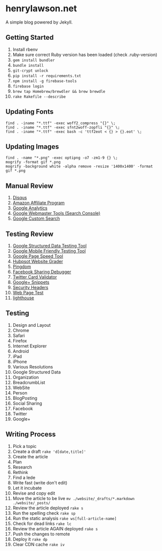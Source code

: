 henrylawson.net
===============
A simple blog powered by Jekyll.

Getting Started
---------------
1. Install rbenv
1. Make sure correct Ruby version has been loaded (check .ruby-version)
1. `gem install bundler`
1. `bundle install`
1. `git-crypt unlock`
1. `pip install -r requirements.txt`
1. `npm install -g firebase-tools`
1. `firebase login`
1. `brew tap Homebrew/brewdler && brew brewdle`
1. `rake Rakefile --describe`

Updating Fonts
--------------
```
find . -iname "*.ttf" -exec woff2_compress "{}" \;
find . -iname "*.ttf" -exec sfnt2woff-zopfli "{}" \;
find . -iname "*.ttf" -exec bash -c 'ttf2eot < {} > {}.eot' \;
```

Updating Images
---------------
```
find . -name "*.png" -exec optipng -o7 -zm1-9 {} \;
mogrify -format gif *.png
mogrify -background white -alpha remove -resize '1400x1400' -format gif *.png
```

Manual Review
-------------
1. [Disqus](https://disqus.com/admin)
1. [Amazon Affiliate Program](https://affiliate-program.amazon.com/)
1. [Google Analytics](https://www.google.com/analytics/)
1. [Google Webmaster Tools (Search Console)](https://www.google.com/webmasters/tools/home)
1. [Google Custom Search](https://cse.google.com/)

Testing Review
--------------
1. [Google Structured Data Testing Tool](https://search.google.com/structured-data/testing-tool)
1. [Google Mobile Friendly Testing Tool](https://search.google.com/search-console/mobile-friendly)
1. [Google Page Speed Tool](https://developers.google.com/speed/pagespeed/insights/)
1. [Hubpsot Website Grader](https://website.grader.com/results/henrylawson.net)
1. [Pingdom](https://tools.pingdom.com)
1. [Facebook Sharing Debugger](https://developers.facebook.com/tools/debug/sharing/)
1. [Twitter Card Validator](https://cards-dev.twitter.com/validator)
1. [Google+ Snippets](https://developers.google.com/+/web/snippet/)
1. [Security Headers](https://securityheaders.io/)
1. [Web Page Test](http://www.webpagetest.org/)
1. [lighthouse](https://github.com/GoogleChrome/lighthouse)

Testing
-------
1. Design and Layout
  1. Chrome
  1. Safari
  1. Firefox
  1. Internet Explorer
  1. Android
  1. iPad
  1. iPhone
  1. Various Resolutions
1. Google Structured Data
  1. Organization
  1. BreadcrumbList
  1. WebSite
  1. Person
  1. BlogPosting
1. Social Sharing
  1. Facebook
  1. Twitter
  1. Google+

Writing Process
---------------
1. Pick a topic
1. Create a draft `rake 'd[date,title]'`
1. Create the article
  1. Plan
  1. Research
  1. Rethink
  1. Find a lede
  1. Write fast (write don't edit)
  1. Let it incubate
  1. Revise and copy edit
1. Move the article to be live `mv ./website/_drafts/*.markdown ./website/_posts/`
1. Review the article deployed `rake s`
1. Run the spelling check `rake sp`
1. Run the static analysis `rake ws[full-article-name]`
1. Check for dead links `rake lc`
1. Review the article AGAIN deployed `rake s`
1. Push the changes to remote
1. Deploy it `rake dp`
1. Clear CDN cache `rake iv`
